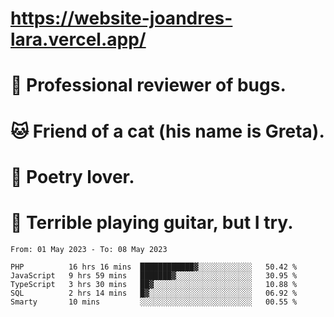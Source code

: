 # https://website-joandres-lara.vercel.app/
# 🐛 Professional reviewer of bugs.
# 🐱 Friend of a cat (his name is Greta).
# 📜 Poetry lover.
# 🎸 Terrible playing guitar, but I try.

<!--START_SECTION:waka-->

```text
From: 01 May 2023 - To: 08 May 2023

PHP          16 hrs 16 mins  ████████████▓░░░░░░░░░░░░   50.42 %
JavaScript   9 hrs 59 mins   ███████▓░░░░░░░░░░░░░░░░░   30.95 %
TypeScript   3 hrs 30 mins   ██▓░░░░░░░░░░░░░░░░░░░░░░   10.88 %
SQL          2 hrs 14 mins   █▓░░░░░░░░░░░░░░░░░░░░░░░   06.92 %
Smarty       10 mins         ░░░░░░░░░░░░░░░░░░░░░░░░░   00.55 %
```

<!--END_SECTION:waka-->
